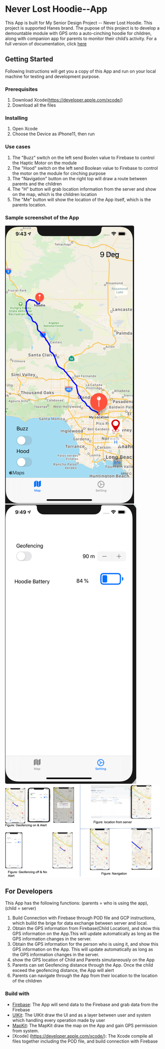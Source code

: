 
# Never Lost Hoodie--App
This App is built for My Senior Design Project -- Never Lost Hoodie.  This project is supported Hanes brand. The pupose of this project is to develop a demountable module with GPS onto a auto-cinching hoodie for children, along with companion app for parents to monitor their child’s activity. For a full version of documentation, click [here](https://docs.google.com/document/d/1JR1hO1vg48MkxcifPFJS8aZZV-iJQGwwwRiTRAQhHGM/edit?usp=sharing)

## Getting Started
Following Instructions will get you a copy of this App and run on your local machine for testing and development purpose. 

### Prerequisites
1. Download Xcode(https://developer.apple.com/xcode/)
2. Download all the files

### Installing
1. Open Xcode
2. Choose the Device as iPhone11, then run

### Use cases
1. The "Buzz" switch on the left send Boolen value to Firebase to control the Haptic Motor on the module 
2. The "Hood" switch on the left send Boolean value to Firebase to control the motor on the module for cinching purpose
3. The "Navigation" button on the right top will draw a route between parents and the children
4. The "H" button will grab location information from the server and show on the map, which is the children location
5. The "Me" button will show the location of the App itself, which is the parents location.

### Sample screenshot of the App
![alt text](https://github.com/Ji1998/SeniorDesignApp/blob/master/Screen%20Shot%202020-04-02%20at%2021.43.56.png)
![alt text](https://github.com/Ji1998/SeniorDesignApp/blob/master/Screen%20Shot%202020-04-02%20at%2021.49.51.png)
![alt text](https://github.com/Ji1998/SeniorDesignApp/blob/master/Screen%20Shot%202020-04-03%20at%2009.58.43.png)

## For Developers
This App has the following functions:
(parents = who is using the app), (child = server)
1. Build Connection with Firebase through POD file and GCP instructions, which bulild the brige for data exchange between server and local. 
1. Obtain the GPS information from Firebase(Child Location), and show this GPS information on the App.This will update automatically as long as the GPS information changes in the server. 
2. Obtain the GPS information for the person who is using it, and show this GPS information on the App. This will update automatically as long as the GPS information changes in the server. 
3. show the GPS location of Child and Parents simutaneously on the App
4. Parents can set Geofencing distance through the App. Once the child exceed the geofencing distance, the App will alert
5. Parents can navigate through the App from their location to the location of the children

### Build with
* [Firebase](https://firebase.google.com/docs/ios/setup): The App will send data to the Firebase and grab data from the Firebase
* [UIKit](https://developer.apple.com/documentation/uikit): The UIKit draw the UI and as a layer between user and system which handling every operation made by user
* [MapKit](https://developer.apple.com/documentation/mapkit): The MapKit draw the map on the App and gain GPS permission from system. 
* [Xcode] (https://developer.apple.com/xcode/): The Xcode compile all files together including the POD file, and build connection with Firebase



